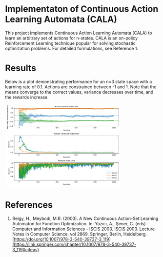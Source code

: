 # Implementaton of Continuous Action Learning Automata (CALA)

This project implements Continuous Action Learning Automata (CALA) to learn
an arbitrary set of actions for n-states. CALA is an on-policy Reinforcement 
Learning technique popular for solving stochastic optimization problems. 
For detailed formulations, see Reference 1.

# Results

Below is a plot demonstrating performance for an n=3 state space with a learning rate of 0.1. 
Actions are constrained between -1 and 1.
Note that the means converge to the correct values, variance decreases over time, and the rewards increase.

<img src="results_1.png" alt="Results of n=3 State Space" width=75%>

# References

1. Beigy, H., Meybodi, M.R. (2003). A New Continuous Action-Set Learning Automaton for Function Optimization. In: Yazıcı, A., Şener, C. (eds) Computer and Information Sciences - ISCIS 2003. ISCIS 2003. Lecture Notes in Computer Science, vol 2869. Springer, Berlin, Heidelberg. [https://doi.org/10.1007/978-3-540-39737-3_119](https://link.springer.com/chapter/10.1007/978-3-540-39737-3_119#citeas)
